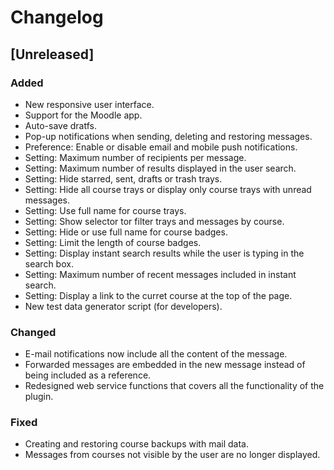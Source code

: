 # Changelog

## [Unreleased]

### Added

- New responsive user interface.
- Support for the Moodle app.
- Auto-save dratfs.
- Pop-up notifications when sending, deleting and restoring messages.
- Preference: Enable or disable email and mobile push notifications.
- Setting: Maximum number of recipients per message.
- Setting: Maximum number of results displayed in the user search.
- Setting: Hide starred, sent, drafts or trash trays.
- Setting: Hide all course trays or display only course trays with unread messages.
- Setting: Use full name for course trays.
- Setting: Show selector tor filter trays and messages by course.
- Setting: Hide or use full name for course badges.
- Setting: Limit the length of course badges.
- Setting: Display instant search results while the user is typing in the search box.
- Setting: Maximum number of recent messages included in instant search.
- Setting: Display a link to the curret course at the top of the page.
- New test data generator script (for developers).

### Changed

- E-mail notifications now include all the content of the message.
- Forwarded messages are embedded in the new message instead of being included as a reference.
- Redesigned web service functions that covers all the functionality of the plugin.

### Fixed

- Creating and restoring course backups with mail data.
- Messages from courses not visible by the user are no longer displayed.
